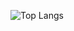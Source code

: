 ![Top Langs](https://github-readme-stats.vercel.app/api/top-langs/?username=Nima-sltn&exclude_repo=github-readme-stats,Tapsi-Frontend-SPA.github.io)
